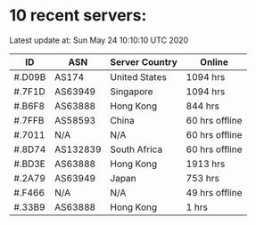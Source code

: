 # 10 recent servers:

Latest update at: Sun May 24 10:10:10 UTC 2020

| ID | ASN | Server Country | Online |
| -- | --- | -------------- | ------ |
| #.D09B | AS174 | United States | 1094 hrs |
| #.7F1D | AS63949 | Singapore | 1094 hrs |
| #.B6F8 | AS63888 | Hong Kong | 844 hrs |
| #.7FFB | AS58593 | China | 60 hrs offline |
| #.7011 | N/A | N/A | 60 hrs offline |
| #.8D74 | AS132839 | South Africa | 60 hrs offline |
| #.BD3E | AS63888 | Hong Kong | 1913 hrs |
| #.2A79 | AS63949 | Japan | 753 hrs |
| #.F466 | N/A | N/A | 49 hrs offline |
| #.33B9 | AS63888 | Hong Kong | 1 hrs |


